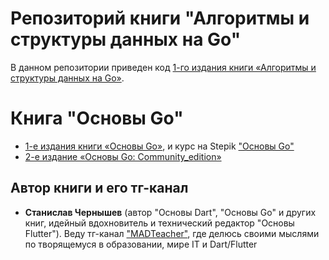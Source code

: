 # Репозиторий книги "Алгоритмы и структуры данных на Go"
В данном репозитории приведен код [1-го издания книги «Алгоритмы и структуры данных на Go»](https://boosty.to/madteacher/posts/13ea22f4-e8a0-4949-bbe0-7ed0da854b1c?share=post_link).

# Книга "Основы Go"
- [1-е издания книги «Основы Go»](https://boosty.to/madteacher/posts/13ea22f4-e8a0-4949-bbe0-7ed0da854b1c?share=post_link), и курс на Stepik ["Основы Go"](https://stepik.org/a/236054)
- [2-е издание «Основы Go: Community_edition»](https://boosty.to/madteacher/posts/ae93a223-6458-4565-8e54-5d89d4335790?share=post_link)

## Автор книги и его тг-канал
- **Станислав Чернышев** (автор "Основы Dart", "Основы Go" и других книг, идейный вдохновитель и технический редактор "Основы Flutter"). Веду тг-канал ["MADTeacher"](https://t.me/+FfxRnFhth7IyNDBi), где делюсь своими мыслями по творящемуся в образовании, мире IT и Dart/Flutter

